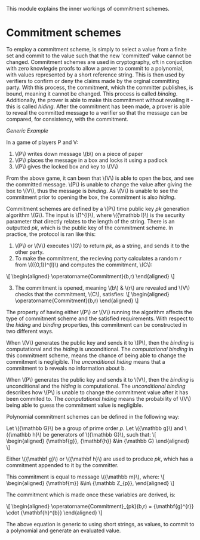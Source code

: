This module explains the inner workings of
commitment schemes. 

Commitment schemes
===================

To employ a commitment scheme, is simply to select a value 
from a finite set and commit to the value such that the 
new 'committed' value cannot be changed. 
Commitment schemes are used in cryptography, 
oft in conjuction with zero knowlegde proofs to 
allow a prover to commit to a polynomial, with values
represented by a short reference string. This is 
then used by verifiers to confirm or deny the claims 
made by the orginal committing party. With this process, 
the commitment, which the committer publishes, is bound, 
meaning it cannot be changed. This process is called *binding*. 
Additionally, the prover is able to make this commitment 
without revaling it - this is called *hiding*. After
the commitment has been made, a prover is able to 
reveal the committed message to a verifier so that 
the message can be compared, for consistency, with the 
commitment.


*Generic Example*

In a game of players P and V:

1. \\(P\\) writes down message \\(b\\) on a piece of paper
2. \\(P\\) places the message in a box and locks it using a padlock 
3. \\(P\\) gives the locked box and key to \\(V\\) 

From the above game, it can been that \\(V\\) is able to 
open the box, and see the committed message. \\(P\\) is 
unable to change the value after giving the 
box to \\(V\\), thus the message is *binding*. As \\(V\\) 
is unable to see the commitment prior to opening 
the box, the commitment is also *hiding*. 

Commitment schemes are defined by a \\(P\\) time 
public key *pk* generation algorithm \\(G\\). The 
input is \\(1^{l}\\), where \\({\mathbb l}\\) is the security parameter 
that directly relates to the length of the string. 
There is an outputted *pk*, which is the public key 
of the commitment scheme. In practice, the protocol 
is ran like this:

1. \\(P\\) or \\(V\\) executes \\(G\\) to return *pk*, as a string, 
and sends it to the other party.
2. To make the commitment, the recieving party calculates 
a random *r* from \\(({0,1})^{l}\\) and computes the commitment, 
\\(C\\):

\\[
\begin{aligned}
\operatorname{Commitment}(b,r) 
\end{aligned}
\\]

 
3. The commitment is opened, meaning \\(b\\) & \\(r\\) are revealed and 
\\(V\\) checks that the commitment, \\(C\\), satisfies: 
\\[
\begin{aligned}
\operatorname{Commitment}(b,r) 
\end{aligned}
\\]

The property of having either \\(P\\) *or* \\(V\\) running the 
algorithm affects the type of commitment scheme and the 
satisfied requirements. With respect to the *hiding* and 
*binding* properties, this commitment can be constructed
in two different ways.

When \\(V\\) generates the public key and sends it to \\(P\\), 
then the *binding* is computational and the *hiding* is 
unconditional. The *computational binding* in this commitment 
scheme, means the chance of being able to change the 
commitment is negligible. The *unconditional hiding* 
means that a commitment to b reveals no information about b. 

When \\(P\\) generates the public key and sends it to \\(V\\), then 
the *binding* is unconditional and the *hiding* is computational. 
The *unconditional binding* describes how \\(P\\) is unable to 
change the commitment value after it has been commited to. 
The *computational hiding* means the probability of \\(V\\) being 
able to guess the commitment value is negligible. 


Polynomial commitment schemes can be defined in the following way:



Let \\({\mathbb G}\\) be a group of prime order *p*. 
Let \\({\mathbb g}\\) and \\({\mathbb h}\\) be generators of \\({\mathbb G}\\),
such that:
\\[
\begin{aligned}
{\mathbf{g}}, {\mathbf{h}}  &\in {\mathbb G}
\end{aligned}
\\]

Either \\({\mathbf g}\\) or \\({\mathbf h}\\) are used to produce 
*pk*, which has a commitment appended to it by the committer. 

This commitment is equal to message \\({\mathbb m}\\),
where:
\\[
\begin{aligned} 
{\mathbf{m}}  &\in\ {\mathbb Z\_{p}},
\end{aligned}
\\]

The commitment which is made once these variables are derived, is:

\\[
\begin{aligned}
\operatorname{Commitment}\_{pk}(b,r) = 
{\mathbf{g}^{r}} 
\cdot 
{\mathbf{h}^{b}}
\end{aligned}
\\]



The above equation is generic to using short strings, 
as values, to commit to a polynomial and generate an evaluated 
value. 










